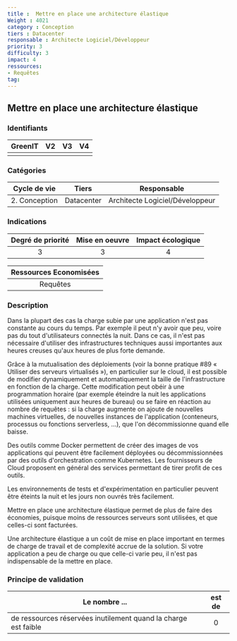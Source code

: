 ```yaml
---
title :  Mettre en place une architecture élastique
Weight : 4021
category : Conception
tiers : Datacenter
responsable : Architecte Logiciel/Développeur
priority: 3
difficulty: 3
impact: 4
ressources:
- Requêtes
tag:
---
```


## Mettre en place une architecture élastique 

### Identifiants

| GreenIT |  V2  |  V3  |  V4  |
|:-------:|:----:|:----:|:----:|
|      |   |   |      |

### Catégories

| Cycle de vie |  Tiers  |  Responsable  |
|:---------:|:----:|:----:|
| 2. Conception | Datacenter | Architecte Logiciel/Développeur |

### Indications

| Degré de priorité |      Mise en oeuvre       |  Impact écologique    |
|:-------------------:|:-------------------------:|:---------------------:|
| 3 | 3 | 4 |

|Ressources Economisées                                      |
|:----------------------------------------------------------:|
|Requêtes    |

### Description

Dans la plupart des cas la charge subie par une application n'est pas constante au cours du temps. Par exemple il peut
n'y avoir que peu, voire pas du tout d'utilisateurs connectés la nuit. Dans ce cas, il n'est pas nécessaire d'utiliser 
des infrastructures techniques aussi importantes aux heures creuses qu'aux heures de plus forte demande.

Grâce à la mutualisation des déploiements (voir la bonne pratique #89 « Utiliser des serveurs virtualisés »), 
en particulier sur le cloud, il est possible de modifier dynamiquement et automatiquement
la taille de l'infrastructure en fonction de la charge. Cette modification peut obéir à une programmation horaire (par
exemple éteindre la nuit les applications utilisées uniquement aux heures de bureau) ou se faire en réaction au nombre
de requêtes : si la charge augmente on ajoute de nouvelles machines virtuelles, de nouvelles instances de l'application 
(conteneurs, processus ou fonctions serverless, ...), que l'on décommissionne quand elle baisse.

Des outils comme Docker permettent de créer des images de vos applications qui peuvent être facilement déployées ou 
décommissionnées par des outils d'orchestration comme Kubernetes. Les fournisseurs de Cloud proposent en général des
services permettant de tirer profit de ces outils.

Les environnements de tests et d'expérimentation en particulier peuvent être éteints la nuit et les jours non ouvrés très facilement.

Mettre en place une architecture élastique permet de plus de faire des économies, puisque moins de ressources serveurs 
sont utilisées, et que celles-ci sont facturées. 

Une architecture élastique a un coût de mise en place important en termes de charge de travail et de complexité accrue de
la solution. Si votre application a peu de charge ou que celle-ci varie peu, il n'est pas indispensable de la mettre en place.


### Principe de validation

| Le nombre ... |     est de   |  
|-------------------|:-------------------------:|
| de ressources réservées inutilement quand la charge est faible |  0 |
